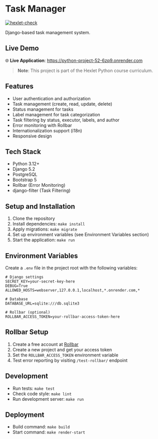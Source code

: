 # Task Manager

[![hexlet-check](https://github.com/Greshn1k92/python-project-52/actions/workflows/hexlet-check.yml/badge.svg)](https://github.com/Greshn1k92/python-project-52/actions/workflows/hexlet-check.yml)

Django-based task management system.

## Live Demo

🌐 **Live Application**: https://python-project-52-6zp9.onrender.com

> **Note**: This project is part of the Hexlet Python course curriculum.

## Features

- User authentication and authorization
- Task management (create, read, update, delete)
- Status management for tasks
- Label management for task categorization
- Task filtering by status, executor, labels, and author
- Error monitoring with Rollbar
- Internationalization support (i18n)
- Responsive design

## Tech Stack

- Python 3.12+
- Django 5.2
- PostgreSQL
- Bootstrap 5
- Rollbar (Error Monitoring)
- django-filter (Task Filtering)

## Setup and Installation

1. Clone the repository
2. Install dependencies: `make install`
3. Apply migrations: `make migrate`
4. Set up environment variables (see Environment Variables section)
5. Start the application: `make run`

## Environment Variables

Create a `.env` file in the project root with the following variables:

```env
# Django settings
SECRET_KEY=your-secret-key-here
DEBUG=True
ALLOWED_HOSTS=webserver,127.0.0.1,localhost,*.onrender.com,*

# Database
DATABASE_URL=sqlite:///db.sqlite3

# Rollbar (optional)
ROLLBAR_ACCESS_TOKEN=your-rollbar-access-token-here
```

## Rollbar Setup

1. Create a free account at [Rollbar](https://rollbar.com/)
2. Create a new project and get your access token
3. Set the `ROLLBAR_ACCESS_TOKEN` environment variable
4. Test error reporting by visiting `/test-rollbar/` endpoint

## Development

- Run tests: `make test`
- Check code style: `make lint`
- Run development server: `make run`

## Deployment

- Build command: `make build`
- Start command: `make render-start`
